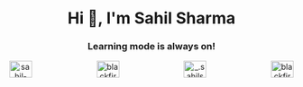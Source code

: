 <h1 align="center">Hi 👋, I'm Sahil Sharma</h1>
<h3 align="center">Learning mode is always on!</h3>


<div align="center" style="display: flex;justify-content: space-between;align-items: center;">
<a href="https://linkedin.com/in/sahil-sharma1912" target="blank"><img align="center" src="https://raw.githubusercontent.com/rahuldkjain/github-profile-readme-generator/master/src/images/icons/Social/linked-in-alt.svg" alt="sahil-sharma1912" height="30" width="40" /></a>
<a href="https://stackoverflow.com/users/12896358/sahil-sharma" target="blank"><img align="center" src="https://raw.githubusercontent.com/rahuldkjain/github-profile-readme-generator/master/src/images/icons/Social/stack-overflow.svg" alt="blackfire7" height="30" width="40" /></a>
<a href="https://instagram.com/_.sahilsharma._" target="blank"><img align="center" src="https://raw.githubusercontent.com/rahuldkjain/github-profile-readme-generator/master/src/images/icons/Social/instagram.svg" alt="_.sahilsharma._" height="30" width="40" /></a>
<a href="https://www.leetcode.com/blackfire7" target="blank"><img align="center" src="https://raw.githubusercontent.com/rahuldkjain/github-profile-readme-generator/master/src/images/icons/Social/leet-code.svg" alt="blackfire7" height="30" width="40" /></a>
</div>
